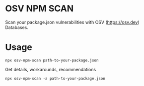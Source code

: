 # OSV NPM SCAN

Scan your package.json vulnerabilities with OSV (https://osv.dev) Databases.

# Usage

`npx osv-npm-scan path-to-your-package.json`

Get details, workarounds, recommendations

`npx osv-npm-scan -a path-to-your-package.json`
